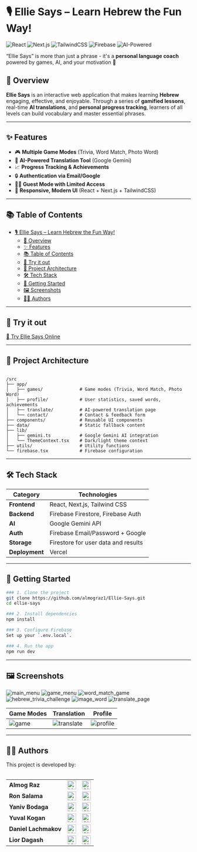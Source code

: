 # 🎙️ Ellie Says – Learn Hebrew the Fun Way!

![React](https://img.shields.io/badge/Built%20with-React-blue) ![Next.js](https://img.shields.io/badge/Framework-Next.js-black?logo=next.js&logoColor=white) ![TailwindCSS](https://img.shields.io/badge/Styled%20with-TailwindCSS-teal) ![Firebase](https://img.shields.io/badge/Backend-Firebase-orange) ![AI-Powered](https://img.shields.io/badge/AI-Google%20Gemini-yellow)

“Ellie Says” is more than just a phrase - it's a <b>personal language coach</b> powered by games, AI, and your motivation 🐘

## 🧠 Overview
**Ellie Says** is an interactive web application that makes learning **Hebrew** engaging, effective, and enjoyable. Through a series of **gamified lessons**, real-time **AI translations**, and **personal progress tracking**, learners of all levels can build vocabulary and master essential phrases.

---

## ✨ Features

- 🎮 **Multiple Game Modes** (Trivia, Word Match, Photo Word)
- 🤖 **AI-Powered Translation Tool** (Google Gemini)
- 📈 **Progress Tracking & Achievements**
- 🔒 **Authentication via Email/Google**
- 🧑‍🎓 **Guest Mode with Limited Access**
- 🎨 **Responsive, Modern UI** (React + Next.js + TailwindCSS)

---

## 📚 Table of Contents

- [🎙️ Ellie Says – Learn Hebrew the Fun Way!](#️-ellie-says--learn-hebrew-the-fun-way)
  - [🧠 Overview](#-overview)
  - [✨ Features](#-features)
  - [📚 Table of Contents](#-table-of-contents)
  - [🚀 Try it out](#-try-it-out)
  - [🧩 Project Architecture](#-project-architecture)
  - [🛠️ Tech Stack](#️-tech-stack)
  - [🚧 Getting Started](#-getting-started)
  - [🖼️ Screenshots](#️-screenshots)
  - [👨‍💻 Authors](#-authors)

---

## 🚀 Try it out 

[🔗 Try Ellie Says Online](https://ellie-says.vercel.app/translate) 

---

## 🧩 Project Architecture

```

/src
├── app/
│   ├── games/              # Game modes (Trivia, Word Match, Photo Word)
│   ├── profile/            # User statistics, saved words, achievements
│   ├── translate/          # AI-powered translation page
│   └── contact/            # Contact & feedback form
├── components/             # Reusable UI components
├── data/                   # Static fallback content
├── lib/
│   ├── gemini.ts           # Google Gemini AI integration
│   └── ThemeContext.tsx    # Dark/light theme context
├── utils/                  # Utility functions
└── firebase.tsx            # Firebase configuration
```

---

## 🛠️ Tech Stack

| Category         | Technologies                         |
|------------------|--------------------------------------|
| **Frontend**     | React, Next.js, Tailwind CSS         |
| **Backend**      | Firebase Firestore, Firebase Auth    |
| **AI**           | Google Gemini API                    |
| **Auth**         | Firebase Email/Password + Google     |
| **Storage**      | Firestore for user data and results  |
| **Deployment**   | Vercel               |

---

## 🚧 Getting Started


```bash
### 1. Clone the project
git clone https://github.com/almograz1/Ellie-Says.git
cd ellie-says

### 2. Install dependencies
npm install

### 3. Configure Firebase
Set up your `.env.local`.

### 4. Run the app
npm run dev
```

---

## 🖼️ Screenshots

![main_menu](https://github.com/user-attachments/assets/990f8e5c-162a-4c1e-9e0d-803c16b447a4)
![game_menu](https://github.com/user-attachments/assets/2732edcb-5ba4-4f3c-bbcb-3425a968412f)
![word_match_game](https://github.com/user-attachments/assets/741a5ead-38d9-4a8b-bedb-58f12069c133)
![hebrew_trivia_challenge](https://github.com/user-attachments/assets/849e0d68-6514-447e-9560-927048ecf944)
![image_word](https://github.com/user-attachments/assets/a2e9e806-6007-4d7a-b5b0-45367b22a1c4)
![translate_page](https://github.com/user-attachments/assets/234506ed-3618-43e7-b679-cd8271d11aac)







| Game Modes                                                        | Translation                                                           | Profile                                                          |
| ----------------------------------------------------------------- | --------------------------------------------------------------------- | ---------------------------------------------------------------- |
| ![game](https://via.placeholder.com/200x120.png?text=Trivia+Game) | ![translate](https://via.placeholder.com/200x120.png?text=Translator) | ![profile](https://via.placeholder.com/200x120.png?text=Profile) |

---

## 👨‍💻 Authors

This project is developed by:

<table>
    <table>
        <tr>
            <td><b>Almog Raz</b></td>
            <td>
                <a href="https://www.linkedin.com/in/almog-raz/">
                    <img src="https://img.shields.io/badge/LinkedIn-Profile-blue?style=flat&logo=linkedin" alt="LinkedIn" height="24"/>
                </a>
            </td>
            <td>
                <a href="https://github.com/almograz1">
                    <img src="https://img.shields.io/badge/GitHub-Profile-black?style=flat&logo=github" alt="GitHub" height="24"/>
                </a>
            </td>
        </tr>
        <tr>
            <td><b>Ron Salama</b></td>
            <td>
                <a href="https://www.linkedin.com/in/ron-salama-3860a0107/">
                    <img src="https://img.shields.io/badge/LinkedIn-Profile-blue?style=flat&logo=linkedin" alt="LinkedIn" height="24"/>
                </a>
            </td>
            <td>
                <a href="https://github.com/RS-OG">
                    <img src="https://img.shields.io/badge/GitHub-Profile-black?style=flat&logo=github" alt="GitHub" height="24"/>
                </a>
            </td>
        </tr>
        <tr>
            <td><b>Yaniv Bodaga</b></td>
            <td>
                <a href="https://www.linkedin.com/in/yaniv-bodaga/">
                    <img src="https://img.shields.io/badge/LinkedIn-Profile-blue?style=flat&logo=linkedin" alt="LinkedIn" height="24"/>
                </a>
            </td>
            <td>
                <a href="https://github.com/yaniv99">
                    <img src="https://img.shields.io/badge/GitHub-Profile-black?style=flat&logo=github" alt="GitHub" height="24"/>
                </a>
            </td>
        </tr>
        <tr>
            <td><b>Yuval Kogan</b></td>
            <td>
                <a href="https://www.linkedin.com/in/yuval-kogan">
                    <img src="https://img.shields.io/badge/LinkedIn-Profile-blue?style=flat&logo=linkedin" alt="LinkedIn" height="24"/>
                </a>
            </td>
            <td>
                <a href="https://github.com/KoganTheDev">
                    <img src="https://img.shields.io/badge/GitHub-Profile-black?style=flat&logo=github" alt="GitHub" height="24"/>
                </a>
            </td>
        </tr>
        <tr>
            <td><b>Daniel Lachmakov</b></td>
            <td>
                <a href="https://www.linkedin.com/in/daniel-lachmakov-94761b288/">
                    <img src="https://img.shields.io/badge/LinkedIn-Profile-blue?style=flat&logo=linkedin" alt="LinkedIn" height="24"/>
                </a>
            </td>
            <td>
                <a href="https://github.com/Danielon05423">
                    <img src="https://img.shields.io/badge/GitHub-Profile-black?style=flat&logo=github" alt="GitHub" height="24"/>
                </a>
            </td>
        </tr>
        <tr>
            <td><b>Lior Dagash</b></td>
            <td>
                <a href="https://www.linkedin.com/in/lior-dagash-53130333a/">
                    <img src="https://img.shields.io/badge/LinkedIn-Profile-blue?style=flat&logo=linkedin" alt="LinkedIn" height="24"/>
                </a>
            </td>
            <td>
                <a href="https://github.com/iMianite">
                    <img src="https://img.shields.io/badge/GitHub-Profile-black?style=flat&logo=github" alt="GitHub" height="24"/>
                </a>
            </td>
        </tr>
    </table>

